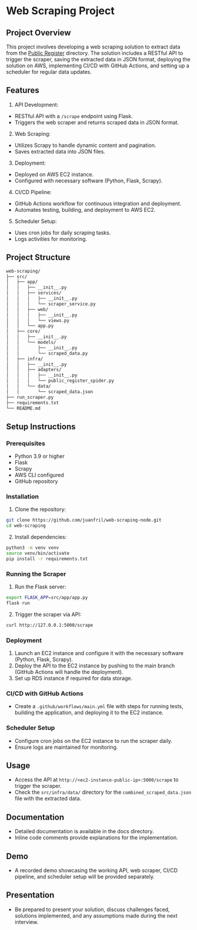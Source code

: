 
# Web Scraping Project
## Project Overview
This project involves developing a web scraping solution to extract data from the [Public Register](https://members.collegeofopticians.ca/Public-Register) directory. The solution includes a RESTful API to trigger the scraper, saving the extracted data in JSON format, deploying the solution on AWS, implementing CI/CD with GitHub Actions, and setting up a scheduler for regular data updates.

## Features
1. API Development:
  * RESTful API with a `/scrape` endpoint using Flask.
  * Triggers the web scraper and returns scraped data in JSON format.

2. Web Scraping:
* Utilizes Scrapy to handle dynamic content and pagination.
* Saves extracted data into JSON files.

3. Deployment:
* Deployed on AWS EC2 instance.
* Configured with necessary software (Python, Flask, Scrapy).

4. CI/CD Pipeline:
* GitHub Actions workflow for continuous integration and deployment.
* Automates testing, building, and deployment to AWS EC2.

5. Scheduler Setup:
* Uses cron jobs for daily scraping tasks.
* Logs activities for monitoring.

## Project Structure
```markdown
web-scraping/
├── src/
│   ├── app/
│   │   ├── __init__.py
│   │   ├── services/
│   │   │   ├── __init__.py
│   │   │   └── scraper_service.py
│   │   ├── web/
│   │   │   ├── __init__.py
│   │   │   └── views.py
│   │   └── app.py
│   ├── core/
│   │   ├── __init__.py
│   │   └── models/
│   │       ├── __init__.py
│   │       └── scraped_data.py
│   ├── infra/
│   │   ├── __init__.py
│   │   ├── adapters/
│   │   │   ├── __init__.py
│   │   │   └── public_register_spider.py
│   │   └── data/
│   │       └── scraped_data.json
├── run_scraper.py
├── requirements.txt
└── README.md
```

## Setup Instructions
### Prerequisites
* Python 3.9 or higher
* Flask
* Scrapy
* AWS CLI configured
* GitHub repository

### Installation
1. Clone the repository:
```bash
git clone https://github.com/juanfril/web-scraping-node.git
cd web-scraping
```

2. Install dependencies:

```bash
python3 -m venv venv
source venv/bin/activate
pip install -r requirements.txt
```

### Running the Scraper
1. Run the Flask server:
```bash
export FLASK_APP=src/app/app.py
flask run
```
2. Trigger the scraper via API:
```bash
curl http://127.0.0.1:5000/scrape
```

### Deployment
1. Launch an EC2 instance and configure it with the necessary software (Python, Flask, Scrapy).
2. Deploy the API to the EC2 instance by pushing to the main branch (GitHub Actions will handle the deployment).
3. Set up RDS instance if required for data storage.
### CI/CD with GitHub Actions
* Create a `.github/workflows/main.yml` file with steps for running tests, building the application, and deploying it to the EC2 instance.
### Scheduler Setup
* Configure cron jobs on the EC2 instance to run the scraper daily.
* Ensure logs are maintained for monitoring.

## Usage
* Access the API at `http://<ec2-instance-public-ip>:5000/scrape` to trigger the scraper.
* Check the `src/infra/data/` directory for the `combined_scraped_data.json` file with the extracted data.

## Documentation
* Detailed documentation is available in the docs directory.
* Inline code comments provide explanations for the implementation.

## Demo
* A recorded demo showcasing the working API, web scraper, CI/CD pipeline, and scheduler setup will be provided separately.

## Presentation
* Be prepared to present your solution, discuss challenges faced, solutions implemented, and any assumptions made during the next interview.
